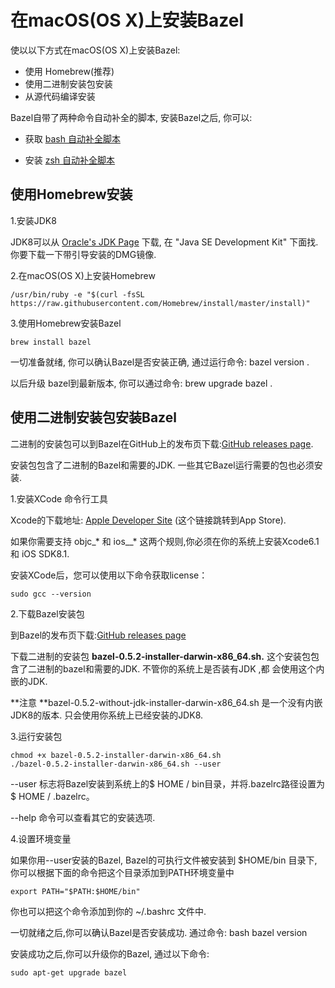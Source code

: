 # 在macOS\(OS X\)上安装Bazel

使以以下方式在macOS\(OS X\)上安装Bazel:

* 使用 Homebrew\(推荐\)
* 使用二进制安装包安装
* 从源代码编译安装

Bazel自带了两种命令自动补全的脚本, 安装Bazel之后, 你可以:

* 获取 [bash 自动补全脚本](/an-zhuang-bazel.md#bash-completion)

* 安装 [zsh 自动补全脚本](/an-zhuang-bazel.md#zsh-completion)

## 使用Homebrew安装

1.安装JDK8

JDK8可以从 [Oracle's JDK Page](http://www.oracle.com/technetwork/java/javase/downloads/jdk8-downloads-2133151.html) 下载,  在 "Java SE Development Kit" 下面找.   你要下载一下带引导安装的DMG镜像.

2.在macOS\(OS X\)上安装Homebrew

`/usr/bin/ruby -e "$(curl -fsSL https://raw.githubusercontent.com/Homebrew/install/master/install)"`

3.使用Homebrew安装Bazel

```
brew install bazel
```

一切准备就绪, 你可以确认Bazel是否安装正确, 通过运行命令: bazel version .

以后升级 bazel到最新版本, 你可以通过命令: brew upgrade bazel .

## 使用二进制安装包安装Bazel

二进制的安装包可以到Bazel在GitHub上的发布页下载:[GitHub releases page](https://github.com/bazelbuild/bazel/releases).

安装包包含了二进制的Bazel和需要的JDK. 一些其它Bazel运行需要的包也必须安装.

1.安装XCode 命令行工具

Xcode的下载地址: [Apple Developer Site](https://developer.apple.com/xcode/downloads/) \(这个链接跳转到App Store\).

如果你需要支持 objc_\* 和  ios_\_\*  这两个规则,你必须在你的系统上安装Xcode6.1 和 iOS SDK8.1.

安装XCode后，您可以使用以下命令获取license：

```
sudo gcc --version
```

2.下载Bazel安装包

到Bazel的发布页下载:[GitHub releases page](https://github.com/bazelbuild/bazel/releases)

下载二进制的安装包 **bazel-0.5.2-installer-darwin-x86\_64.sh.** 这个安装包包含了二进制的bazel和需要的JDK. 不管你的系统上是否装有JDK ,都 会使用这个内嵌的JDK.

**注意 **bazel-0.5.2-without-jdk-installer-darwin-x86\_64.sh 是一个没有内嵌JDK8的版本. 只会使用你系统上已经安装的JDK8.

3.运行安装包

```
chmod +x bazel-0.5.2-installer-darwin-x86_64.sh
./bazel-0.5.2-installer-darwin-x86_64.sh --user
```

--user 标志将Bazel安装到系统上的$ HOME / bin目录，并将.bazelrc路径设置为$ HOME / .bazelrc。

--help 命令可以查看其它的安装选项.

4.设置环境变量

如果你用--user安装的Bazel,  Bazel的可执行文件被安装到 $HOME/bin 目录下,  你可以根据下面的命令把这个目录添加到PATH环境变量中

```
export PATH="$PATH:$HOME/bin"
```

你也可以把这个命令添加到你的 ~/.bashrc 文件中.

一切就绪之后,你可以确认Bazel是否安装成功. 通过命令: bash bazel version

安装成功之后,你可以升级你的Bazel, 通过以下命令:

```
sudo apt-get upgrade bazel
```



